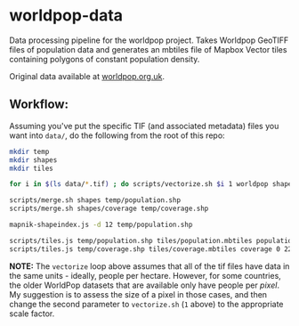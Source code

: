 # worldpop-data

Data processing pipeline for the worldpop project.  Takes Worldpop GeoTIFF
files of population data and generates an mbtiles file of Mapbox Vector tiles
containing polygons of constant population density.

Original data available at [worldpop.org.uk](http://www.worldpop.org.uk/).

## Workflow:

Assuming you've put the specific TIF (and associated metadata) files you want
into `data/`, do the following from the root of this repo:

```bash
mkdir temp
mkdir shapes
mkdir tiles

for i in $(ls data/*.tif) ; do scripts/vectorize.sh $i 1 worldpop shapes ; done

scripts/merge.sh shapes temp/population.shp
scripts/merge.sh shapes/coverage temp/coverage.shp

mapnik-shapeindex.js -d 12 temp/population.shp

scripts/tiles.js temp/population.shp tiles/population.mbtiles population
scripts/tiles.js temp/coverage.shp tiles/coverage.mbtiles coverage 0 22
```

**NOTE:** The `vectorize` loop above assumes that all of the tif files have
data in the same units - ideally, people per hectare.  However, for some
countries, the older WorldPop datasets that are available only have people per
*pixel*.  My suggestion is to assess the size of a pixel in those cases, and
then change the second parameter to `vectorize.sh` (`1` above) to the
appropriate scale factor.
